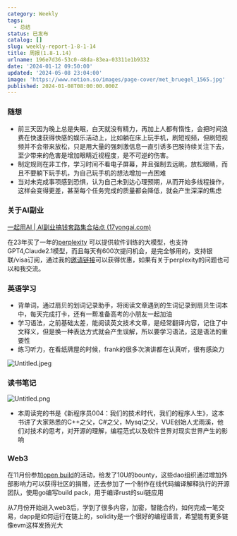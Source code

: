 ```yaml
---
category: Weekly
tags:
  - 总结
status: 已发布
catalog: []
slug: weekly-report-1-8-1-14
title: 周报(1.8-1.14)
urlname: 196e7d36-53c0-48da-83ea-03311e1b9332
date: '2024-01-12 09:50:00'
updated: '2024-05-08 23:04:00'
image: 'https://www.notion.so/images/page-cover/met_bruegel_1565.jpg'
published: 2024-01-08T08:00:00.000Z
---
```


### 随想

- 前三天因为晚上总是失眠，白天就没有精力，再加上人都有惰性，会把时间浪费在快速获得快感的娱乐活动上，比如躺在床上玩手机，刷短视频，但刷短视频并不会带来放松，只是用大量的强刺激信息一直引诱多巴胺持续关注下去，至少带来的危害是增加眼睛近视程度，是不可逆的伤害。
- 制定规则在非工作，学习时间不看电子屏幕，并且强制去远眺，放松眼睛，而且不要躺下玩手机，为自己玩手机的想法增加一点困难
- 当对未完成事项感到恐惧，认为自己未到达心理预期，从而开始多线程操作，这样会变得更差，甚至每个任务完成的质量都会降低，就会产生深深的焦虑

### 关于AI副业


[一起用AI | AI副业搞钱套路集合站点 (17yongai.com)](https://17yongai.com/)


在23年买了一年的[perplexity](https://www.perplexity.ai/) 可以提供软件训练的大模型，也支持GPT4,Claude2.1模型，而且每天有600次提问机会，是完全够用的，支持银联/visa订阅，通过我的[邀请链接](https://perplexity.ai/pro?referral_code=SGJ7X87B)可以获得优惠，如果有关于perplexity的问题也可以和我交流。


### 英语学习

- 背单词，通过扇贝的划词记录助手，将阅读文章遇到的生词记录到扇贝生词本中，每天完成打卡，还有一帮准备高考的小朋友一起加油
- 学习语法，之前基础太差，能阅读英文技术文章，是经常翻译内容，记住了中文释义，但是换一种表达方式就会产生误解，所以要学习语法，这是语法的重要性
- 练习听力，在看纸牌屋的时候，frank的很多次演讲都在认真听，很有感染力

![Untitled.jpeg](https://prod-files-secure.s3.us-west-2.amazonaws.com/5d24fe63-e567-4804-86f9-9fdc62e13082/c33f3733-be40-431e-a494-10399ac86f32/Untitled.jpeg?X-Amz-Algorithm=AWS4-HMAC-SHA256&X-Amz-Content-Sha256=UNSIGNED-PAYLOAD&X-Amz-Credential=ASIAZI2LB4667KI27YBQ%2F20250307%2Fus-west-2%2Fs3%2Faws4_request&X-Amz-Date=20250307T053840Z&X-Amz-Expires=3600&X-Amz-Security-Token=IQoJb3JpZ2luX2VjEPb%2F%2F%2F%2F%2F%2F%2F%2F%2F%2FwEaCXVzLXdlc3QtMiJGMEQCIGPX03WucAdnCUyPbZ9A8k0c%2FFcP46KuJYJn40DgtzubAiB18juCOjim5MypVM1L8WbvGLv%2BUNL5zWUI3%2BLAskDTiyr%2FAwg%2FEAAaDDYzNzQyMzE4MzgwNSIMSKqHPIzjuGHXpWBvKtwDcOy8Sz1SVCgHW3C7%2FBpJjfy9RR16e7jpypLnjRg3%2FxtnjwkDP%2BqNUmZ4B3YEyw1qvb5h7Jk3ZuEZMpmT03TJkHLG0wSl%2FA0T0Gz%2F0Sc%2BSGVA1%2FPXxtn3gqUkym8P67SOmS8FJjeuCtuuYjeM5hxrK1T1a8%2B3cLTt1UC5JDHrEbgCa2yFcgs6tyMXRCGHDHagAs7CRuXTk0W3fAUz8O1%2FePG5KEoqVmxNbYRQPJIbnWXANMkc%2BT3F1fVmeMD47XuE2R9K3uT08jArgMwbbyJby1WHREXbsOL2wigKYqOVtfXtdLcIK2Ys%2BrW1gEzgSVueeKPTtc5wxMTWOpfH4S6MiSQm8G3Of81sdzWD7C6gor43XxyXMr5X2H4rd2A4KT3eHvJUxGX1XkgOg46XN1lDkF1SB6slZOIIhKqCgiknsXlNeq9UMlQhzUmsvm3c%2BO8yeqmId86Il56vGU%2FX%2FuYcGDi8sm7q124E3XhVNk2p1bMSP%2FjKPq2RyAz2uFG64Wb0Qhw8yiQoyKifF5htwb4vvkABPsnNWCkpR1SZGOF4h5%2B1HERQsmSdo%2FhQkhdmea1ZT6PsVtbO4DCI%2BbTGMLJEG0O9oCErv3rjnZd%2Bi27RMsUrWmveE%2B7u0vVML8gw4oWqvgY6pgFmM5ZaRpeAQMYWIewrXnEU4cCuSCZO%2BCM%2F970sCjtWJUHJhLrEi3xhH%2F7kHSaa3jPyxiFGmovbmleySm06YbB91maaodom5UIthY3jmLmsukbXI42hzJmrFWW4PwYmAfGmFs6AxQtuJuJJvbqaWtMfDZkl6WksWSIW8LxIocdvVJiambRh2oKRmLAZP53F%2B3NQwjMnofj0yvbY%2BVlgM5jNzNgKXh0O&X-Amz-Signature=abc31ae20904e9b32e2cf843e3644c84bba25dba211d56eb7deebc5b8c2cd863&X-Amz-SignedHeaders=host&x-id=GetObject)


### 读书笔记


![Untitled.png](https://prod-files-secure.s3.us-west-2.amazonaws.com/5d24fe63-e567-4804-86f9-9fdc62e13082/96aa439a-1c95-4054-aa84-ef4e0c8eb5d1/Untitled.png?X-Amz-Algorithm=AWS4-HMAC-SHA256&X-Amz-Content-Sha256=UNSIGNED-PAYLOAD&X-Amz-Credential=ASIAZI2LB4667KI27YBQ%2F20250307%2Fus-west-2%2Fs3%2Faws4_request&X-Amz-Date=20250307T053840Z&X-Amz-Expires=3600&X-Amz-Security-Token=IQoJb3JpZ2luX2VjEPb%2F%2F%2F%2F%2F%2F%2F%2F%2F%2FwEaCXVzLXdlc3QtMiJGMEQCIGPX03WucAdnCUyPbZ9A8k0c%2FFcP46KuJYJn40DgtzubAiB18juCOjim5MypVM1L8WbvGLv%2BUNL5zWUI3%2BLAskDTiyr%2FAwg%2FEAAaDDYzNzQyMzE4MzgwNSIMSKqHPIzjuGHXpWBvKtwDcOy8Sz1SVCgHW3C7%2FBpJjfy9RR16e7jpypLnjRg3%2FxtnjwkDP%2BqNUmZ4B3YEyw1qvb5h7Jk3ZuEZMpmT03TJkHLG0wSl%2FA0T0Gz%2F0Sc%2BSGVA1%2FPXxtn3gqUkym8P67SOmS8FJjeuCtuuYjeM5hxrK1T1a8%2B3cLTt1UC5JDHrEbgCa2yFcgs6tyMXRCGHDHagAs7CRuXTk0W3fAUz8O1%2FePG5KEoqVmxNbYRQPJIbnWXANMkc%2BT3F1fVmeMD47XuE2R9K3uT08jArgMwbbyJby1WHREXbsOL2wigKYqOVtfXtdLcIK2Ys%2BrW1gEzgSVueeKPTtc5wxMTWOpfH4S6MiSQm8G3Of81sdzWD7C6gor43XxyXMr5X2H4rd2A4KT3eHvJUxGX1XkgOg46XN1lDkF1SB6slZOIIhKqCgiknsXlNeq9UMlQhzUmsvm3c%2BO8yeqmId86Il56vGU%2FX%2FuYcGDi8sm7q124E3XhVNk2p1bMSP%2FjKPq2RyAz2uFG64Wb0Qhw8yiQoyKifF5htwb4vvkABPsnNWCkpR1SZGOF4h5%2B1HERQsmSdo%2FhQkhdmea1ZT6PsVtbO4DCI%2BbTGMLJEG0O9oCErv3rjnZd%2Bi27RMsUrWmveE%2B7u0vVML8gw4oWqvgY6pgFmM5ZaRpeAQMYWIewrXnEU4cCuSCZO%2BCM%2F970sCjtWJUHJhLrEi3xhH%2F7kHSaa3jPyxiFGmovbmleySm06YbB91maaodom5UIthY3jmLmsukbXI42hzJmrFWW4PwYmAfGmFs6AxQtuJuJJvbqaWtMfDZkl6WksWSIW8LxIocdvVJiambRh2oKRmLAZP53F%2B3NQwjMnofj0yvbY%2BVlgM5jNzNgKXh0O&X-Amz-Signature=ba226d523fa0dc1592fdb1050cc5d939e18d237bd9cf965fa9029a2ef9ce46af&X-Amz-SignedHeaders=host&x-id=GetObject)

- 本周读完的书是《新程序员004：我们的技术时代，我们的程序人生》，这本书讲了大家熟悉的C++之父，C#之父，Mysql之父，VUE创始人尤雨溪，他们对技术的思考，对开源的理解，编程范式以及软件世界对现实世界产生的影响

### Web3


在11月份参加[open build](https://openbuild.xyz/learn/challenges)的活动，给发了10U的bounty，这些dao组织通过增加外部影响力可以获得社区的捐赠，还去参加了一个制作在线代码编译解释执行的开源团队，使用go编写build pack，用于编译rust的sui链应用


从7月份开始进入web3后，学到了很多内容，加密，智能合约，如何完成一笔交易，dapp是如何运行在链上的，solidity是一个很好的编程语言，希望能有更多链像evm这样发扬光大


